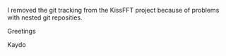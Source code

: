 I removed the git tracking from the KissFFT project because of problems with
nested git reposities.

Greetings

Kaydo
